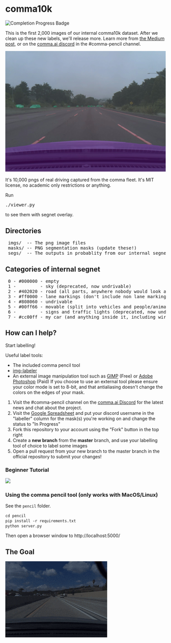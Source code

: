 # comma10k

![Completion Progress Badge](https://img.shields.io/endpoint?url=https%3A%2F%2Fcomma-pencil-completion-badge.cc.workers.dev%2Fbadge.json)

This is the first 2,000 images of our internal comma10k dataset. After we clean up these new labels, we'll release more. Learn more from [the Medium post](https://medium.com/@comma_ai/crowdsourced-segnet-you-can-help-2e683244a039), or on the [comma.ai discord](http://discord.comma.ai) in the #comma-pencil channel.

![Alt](sample.jpg "First image from the dataset")

It's 10,000 pngs of real driving captured from the comma fleet. It's MIT license, no academic only restrictions or anything.

Run <pre>./viewer.py</pre> to see them with segnet overlay.

## Directories

<pre>
 imgs/  -- The png image files
 masks/ -- PNG segmentation masks (update these!)
 segs/  -- The outputs in probablity from our internal segnet (unreleased, too big)
</pre>

## Categories of internal segnet

<pre>
 0 - #000000 - empty
 1 -         - sky (deprecated, now undrivable)
 2 - #402020 - road (all parts, anywhere nobody would look at you funny for driving)
 3 - #ff0000 - lane markings (don't include non lane markings like turn arrows and crosswalks)
 4 - #808060 - undrivable
 5 - #00ff66 - movable (split into vehicles and people/animals?, actually don't)
 6 -         - signs and traffic lights (deprecated, now undrivable)
 7 - #cc00ff - my car (and anything inside it, including wires, mounts, etc...)
</pre>

## How can I help?

Start labelling!

Useful label tools:
 - The included comma pencil tool
 - [img-labeler](https://erikbernheim.github.io/img-labeler/)
 - An external image manipulation tool such as [GIMP](https://www.gimp.org/downloads/) (Free) or [Adobe Photoshop](https://www.adobe.com/products/photoshop.html) (Paid)
If you choose to use an external tool please ensure your color mode is set to 8-bit, and that antialiasing doesn't change the colors on the edges of your mask.

1. Visit the #comma-pencil channel on the [comma.ai Discord](http://discord.comma.ai) for the latest news and chat about the project.
2. Visit the [Google Spreadsheet](https://docs.google.com/spreadsheets/d/1ZKqku0cAyWY0ELY5L2qsKYYYA2AMGbgAn4p53uoT3v8) and put your discord username in the "labeller" column for the mask(s) you're working on and change the status to "In Progress"
3. Fork this repository to your account using the "Fork" button in the top right
4. Create a **new branch** from the **master** branch, and use your labelling tool of choice to label some images
5. Open a pull request from your new branch to the master branch in the official repository to submit your changes!

### Beginner Tutorial
<a href="https://www.youtube.com/watch?v=RxqG15zOmCk" title="img-labeler Tutorial Video" rel="noopener"><img src="https://i.imgur.com/yj0r9cV.png" width="400px"></a>

### Using the comma pencil tool (only works with MacOS/Linux)

See the `pencil` folder. 

```
cd pencil
pip install -r requirements.txt
python server.py
```

Then open a browser window to http://localhost:5000/

## The Goal

![Alt](sample.gif "Animated GIF showing mask")
